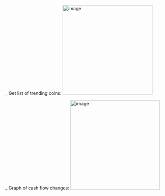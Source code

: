 _ Get list of trending coins:
<img width="282" alt="image" src="https://github.com/dvquang2001/CryptoMarket/assets/74613743/e315a9bf-10cb-47c0-b714-284cb9727b9e">

_ Graph of cash flow changes:
<img width="281" alt="image" src="https://github.com/dvquang2001/CryptoMarket/assets/74613743/94c00999-2319-479d-92de-293054dbbd65">
